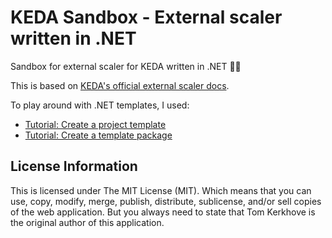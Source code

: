 # KEDA Sandbox - External scaler written in .NET

Sandbox for external scaler for KEDA written in .NET 🤹‍♂️

This is based on [KEDA's official external scaler docs](https://keda.sh/docs/latest/concepts/external-scalers/).

To play around with .NET templates, I used:

- [Tutorial: Create a project template](https://learn.microsoft.com/en-us/dotnet/core/tutorials/cli-templates-create-project-template)
- [Tutorial: Create a template package](https://learn.microsoft.com/en-us/dotnet/core/tutorials/cli-templates-create-template-package)

## License Information

This is licensed under The MIT License (MIT). Which means that you can use, copy, modify, merge, publish, distribute, sublicense, and/or sell copies of the web application. But you always need to state that Tom Kerkhove is the original author of this application.
